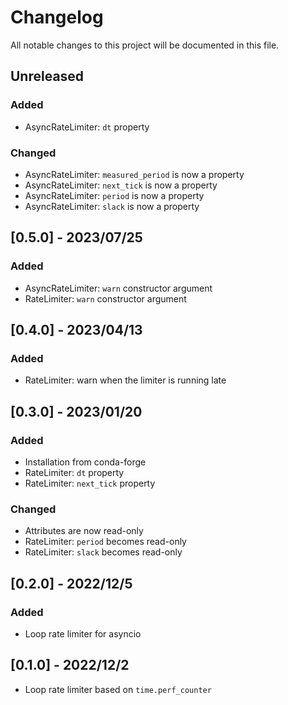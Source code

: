 # Changelog

All notable changes to this project will be documented in this file.

## Unreleased

### Added

- AsyncRateLimiter: `dt` property

### Changed

- AsyncRateLimiter: `measured_period` is now a property
- AsyncRateLimiter: `next_tick` is now a property
- AsyncRateLimiter: `period` is now a property
- AsyncRateLimiter: `slack` is now a property

## [0.5.0] - 2023/07/25

### Added

- AsyncRateLimiter: ``warn`` constructor argument
- RateLimiter: ``warn`` constructor argument

## [0.4.0] - 2023/04/13

### Added

- RateLimiter: warn when the limiter is running late

## [0.3.0] - 2023/01/20

### Added

- Installation from conda-forge
- RateLimiter: ``dt`` property
- RateLimiter: ``next_tick`` property

### Changed

- Attributes are now read-only
- RateLimiter: ``period`` becomes read-only
- RateLimiter: ``slack`` becomes read-only

## [0.2.0] - 2022/12/5

### Added

- Loop rate limiter for asyncio

## [0.1.0] - 2022/12/2

- Loop rate limiter based on ``time.perf_counter``
